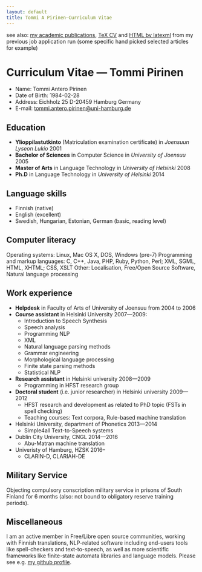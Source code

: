 ```yaml
---
layout: default
title: Tommi A Pirinen–Curriculum Vitae
---
```


see also: [my academic publications](index.html),
[TeX CV](cv/Pirinen-Curriculum-Vitae.tex) and
[HTML by latexml](cv/Pirinen-Curriculum-Vitae.html) from my previous job
application run (some specific hand picked selected articles for example)

# Curriculum Vitae — Tommi Pirinen

* Name: Tommi Antero Pirinen
* Date of Birth: 1984-02-28
* Address: Eichholz 25
    D-20459 Hamburg
    Germany
* E-mail: tommi.antero.pirinen@uni-hamburg.de

## Education

* **Ylioppilastutkinto** (Matriculation examination certificate) in *Joensuun Lyseon Lukio* 2001
* **Bachelor of Sciences** in Computer Science in *University of Joensuu* 2005
* **Master of Arts** in Language Technology in *University of Helsinki* 2008
* **Ph.D** in Language Technology in *University of Helsinki* 2014

## Language skills

* Finnish (native)
* English (excellent)
* Swedish, Hungarian, Estonian, German (basic, reading level)

## Computer literacy

Operating systems: Linux, Mac OS X, DOS, Windows (pre-7)
Programming and markup languages: C, C++, Java, PHP, Ruby, Python, Perl; XML, SGML, HTML, XHTML; CSS, XSLT
Other: Localisation, Free/Open Source Software, Natural language processing

## Work experience

* **Helpdesk** in Faculty of Arts of University of Joensuu from 2004 to 2006
* **Course assistant** in Helsinki University 2007—2009:
    * Introduction to Speech Synthesis
    * Speech analysis
    * Programming NLP
    * XML
    * Natural language parsing methods
    * Grammar engineering
    * Morphological language processing
    * Finite state parsing methods
    * Statistical NLP
* **Research assistant** in Helsinki university 2008—2009
    * Programming in HFST research group
* **Doctoral student** (i.e. junior researcher) in Helsinki university 2009—2012
    * HFST research and development as related to PhD topic
      (FSTs in spell checking)
    * Teaching courses: Text corpora, Rule-based machine translation
* Helsinki University, department of Phonetics 2013—2014
    * Simple4all Text-to-Speech systems
* Dublin City University, CNGL 2014—2016
    * Abu-Matran machine translation
* Univeristy of Hamburg, HZSK 2016–
    * CLARIN-D, CLARIAH-DE

## Military Service

Objecting compulsory conscription military service in prisons of South Finland
for 6 months (also: not bound to obligatory reserve training periods).

## Miscellaneous

I am an active member in Free/Libre open source communities, working with
Finnish translations, NLP-related software including end-users tools like
spell-checkers and text-to-speech, as well as more scientific frameworks like
finite-state automata libraries and language models. Please see e.g. [my github
profile](https://github.com/flammie).
